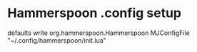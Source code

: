# Hammerspoon .config setup
defaults write org.hammerspoon.Hammerspoon MJConfigFile "~/.config/hammerspoon/init.lua"
